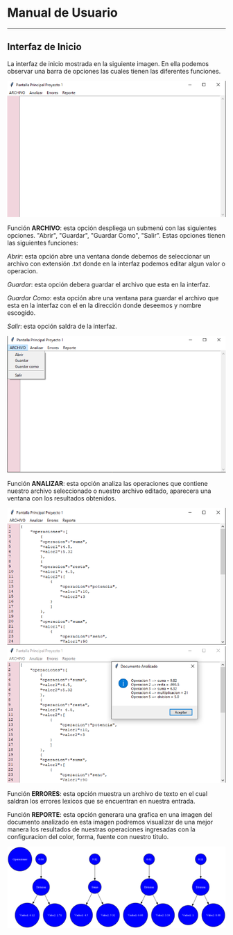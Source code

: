 # Manual de Usuario

___

## Interfaz de Inicio

La interfaz de inicio mostrada en la siguiente imagen. En ella podemos observar una barra de opciones las cuales tienen las diferentes funciones.

![Interfaz](interfaz1.png)

Función **ARCHIVO**: esta opción despliega un submenú con las siguientes opciones. "Abrir", "Guardar", "Guardar Como", "Salir". Estas opciones tienen las siguientes funciones:

*Abrir*: esta opción abre una ventana donde debemos de seleccionar un archivo con extensión .txt donde en la interfaz podemos editar algun valor o operacion.

*Guardar*: esta opción debera guardar el archivo que esta en la interfaz.

*Guardar Como*: esta opción abre una ventana para guardar el archivo que esta en la interfaz con el en la dirección donde deseemos y nombre escogido.

*Salir*: esta opción saldra de la interfaz.

![Interfaz2](interfaz2.png)

Función **ANALIZAR**: esta opción analiza las operaciones que contiene nuestro archivo seleccionado o nuestro archivo editado, aparecera una ventana con los resultados obtenidos.

![Interfaz3](interfaz3.png)
![Interfaz3.1](interfaz3.1.png)

Función **ERRORES**: esta opción muestra un archivo de texto en el cual saldran los errores lexicos que se encuentran en nuestra entrada.

Función **REPORTE**: esta opción generara una grafica en una imagen del documento analizado en esta imagen podremos visualizar de una mejor manera los resultados de nuestras operaciones ingresadas con la configuracion del color, forma, fuente con nuestro titulo.

![Interfaz4](..\Operaciones.png)